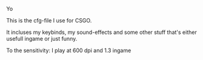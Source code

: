 Yo 

This is the cfg-file I use for CSGO.

It incluses my keybinds, my sound-effects and some other stuff that's either usefull ingame or just funny.

To the sensitivity: I play at 600 dpi and 1.3 ingame
